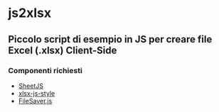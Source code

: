 # js2xlsx
## Piccolo script di esempio in JS per creare file Excel (.xlsx) Client-Side

### Componenti richiesti

- [SheetJS](https://github.com/sheetjs/sheetjs)
- [xlsx-js-style](https://github.com/gitbrent/xlsx-js-style/)
- [FileSaver.js](https://github.com/eligrey/FileSaver.js)
